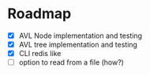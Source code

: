 # Roadmap

- [x] AVL Node implementation and testing
- [x] AVL tree implementation and testing
- [x] CLI redis like
- [ ] option to read from a file (how?)
